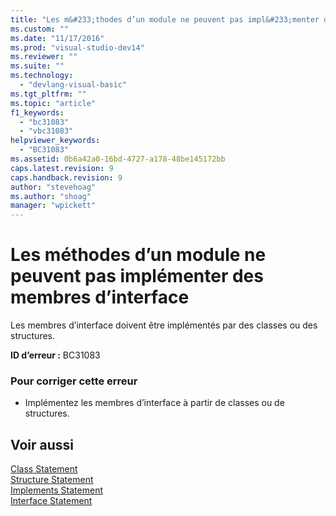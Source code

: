 ```yaml
---
title: "Les m&#233;thodes d’un module ne peuvent pas impl&#233;menter des membres d’interface | Microsoft Docs"
ms.custom: ""
ms.date: "11/17/2016"
ms.prod: "visual-studio-dev14"
ms.reviewer: ""
ms.suite: ""
ms.technology: 
  - "devlang-visual-basic"
ms.tgt_pltfrm: ""
ms.topic: "article"
f1_keywords: 
  - "bc31083"
  - "vbc31083"
helpviewer_keywords: 
  - "BC31083"
ms.assetid: 0b6a42a0-16bd-4727-a178-48be145172bb
caps.latest.revision: 9
caps.handback.revision: 9
author: "stevehoag"
ms.author: "shoag"
manager: "wpickett"
---
```

# Les m&#233;thodes d’un module ne peuvent pas impl&#233;menter des membres d’interface
Les membres d’interface doivent être implémentés par des classes ou des structures.  
  
 **ID d’erreur :** BC31083  
  
### Pour corriger cette erreur  
  
-   Implémentez les membres d’interface à partir de classes ou de structures.  
  
## Voir aussi  
 [Class Statement](/dotnet/visual-basic/language-reference/statements/class-statement)   
 [Structure Statement](/dotnet/visual-basic/language-reference/statements/structure-statement)   
 [Implements Statement](/dotnet/visual-basic/language-reference/statements/implements-statement)   
 [Interface Statement](/dotnet/visual-basic/language-reference/statements/interface-statement)